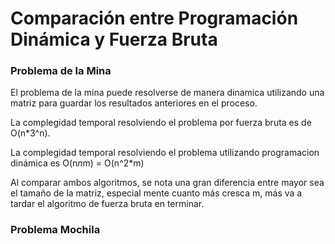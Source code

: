# Comparación entre Programación Dinámica y Fuerza Bruta

### Problema de la Mina

El problema de la mina puede resolverse de manera dinamica utilizando una matriz para guardar los resultados anteriores en el proceso.

La complegidad temporal resolviendo el problema por fuerza bruta es de O(n*3^n).

La complegidad temporal resolviendo el problema utilizando programacion dinámica es O(n*n*m) = O(n^2*m)

Al comparar ambos algoritmos, se nota una gran diferencia entre mayor sea el tamaño de la matriz, especial mente cuanto más cresca m, más va a tardar el algoritmo de fuerza bruta en terminar.

### Problema Mochila

